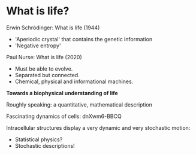 # What is life?

Erwin Schr&ouml;dinger: What is life (1944)
- 'Aperiodic crystal' that contains the genetic information
- 'Negative entropy'

Paul Nurse: What is life (2020)
- Must be able to evolve.
- Separated but connected.
- Chemical, physical and informational machines.


**Towards a biophysical understanding of life**

Roughly speaking: a quantitative, mathematical description

Fascinating dynamics of cells:
dnXwm6-BBCQ

Intracellular structures display a very dynamic and very stochastic motion:
- Statistical physics?
- Stochastic descriptions! 